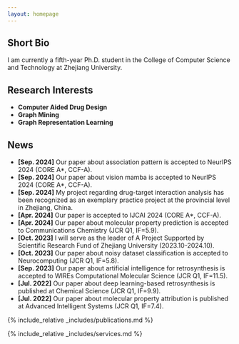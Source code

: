 ```yaml
---
layout: homepage
---
```


## Short Bio

I am currently a fifth-year Ph.D. student in the College of Computer Science and Technology at Zhejiang University.

## Research Interests

- **Computer Aided Drug Design**
- **Graph Mining**
- **Graph Representation Learning**

## News

- **[Sep. 2024]** Our paper about association pattern is accepted to NeurIPS 2024 (CORE A*, CCF-A).
- **[Sep. 2024]** Our paper about vision mamba is accepted to NeurIPS 2024 (CORE A*, CCF-A).
- **[Sep. 2024]** My project regarding drug-target interaction analysis has been recognized as an exemplary practice project at the provincial level in Zhejiang, China.
- **[Apr. 2024]** Our paper is accepted to IJCAI 2024 (CORE A*, CCF-A).
- **[Apr. 2024]** Our paper about molecular property prediction is accepted to Communications Chemistry (JCR Q1, IF=5.9).
- **[Oct. 2023]** I will serve as the leader of A Project Supported by Scientific Research Fund of Zhejiang University (2023.10-2024.10).
- **[Oct. 2023]** Our paper about noisy dataset classification is accepted to Neurocomputing (JCR Q1, IF=5.8).
- **[Sep. 2023]** Our paper about artificial intelligence for retrosynthesis is accepted to WIREs Computational Molecular Science (JCR Q1, IF=11.5).
- **[Jul. 2022]** Our paper about deep learning-based retrosynthesis is published at Chemical Science (JCR Q1, IF=9.9).
- **[Jul. 2022]** Our paper about molecular property attribution is published at Advanced Intelligent Systems (JCR Q1, IF=7.4).

{% include_relative _includes/publications.md %}

{% include_relative _includes/services.md %}
